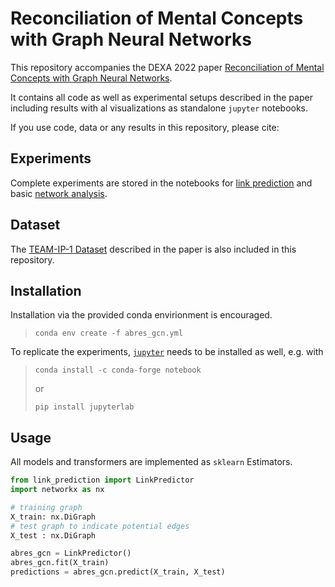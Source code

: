 # Reconciliation of Mental Concepts with Graph Neural Networks

This repository accompanies the DEXA 2022 paper [Reconciliation of Mental Concepts with Graph Neural Networks]().

It contains all code as well as experimental setups described in the paper including results with al visualizations as standalone `jupyter` notebooks.


If you use code, data or any results in this repository, please cite:
>

## Experiments

Complete experiments are stored in the notebooks for [link prediction](link_prediction.ipynb) and basic [network analysis](network_analysis.ipynb).

## Dataset

The [TEAM-IP-1 Dataset](team_ip_1.gml)  described in the paper is also included in this repository.

## Installation


Installation via the provided conda envirionment is encouraged.

> `conda env create -f abres_gcn.yml`


To replicate the experiments, [`jupyter`](https://jupyter.org/install) needs to be installed as well, e.g. with


> `conda install -c conda-forge notebook`
> 
> or 
> 
> `pip install jupyterlab`


## Usage


All models and transformers are implemented as `sklearn` Estimators.


```python
from link_prediction import LinkPredictor
import networkx as nx

# training graph
X_train: nx.DiGraph
# test graph to indicate potential edges
X_test : nx.DiGraph

abres_gcn = LinkPredictor()
abres_gcn.fit(X_train)
predictions = abres_gcn.predict(X_train, X_test)
```
